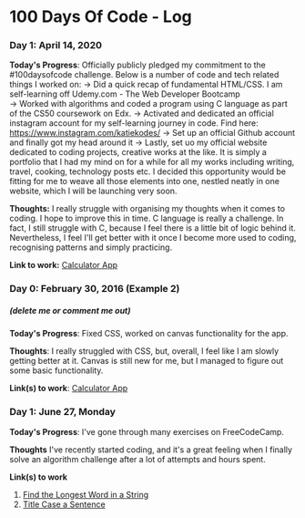 # 100 Days Of Code - Log

### Day 1: April 14, 2020

**Today's Progress**: 
Officially publicly pledged my commitment to the #100daysofcode challenge. Below is a number of code and tech related things I worked on: 
-> Did a quick recap of fundamental HTML/CSS. I am self-learning off Udemy.com - The Web Developer Bootcamp  
-> Worked with algorithms and coded a program using C language as part of the CS50 coursework on Edx. 
-> Activated and dedicated an official instagram account for my self-learning journey in code. Find here: https://www.instagram.com/katiekodes/
-> Set up an official Github account and finally got my head around it 
-> Lastly, set uo my official website dedicated to coding projects, creative works at the like. It is simply a portfolio that I had my mind on for a while for all my works including writing, travel, cooking, technology posts etc. I decided this opportunity would be fitting for me to weave all those elements into one, nestled neatly in one website, which I will be launching very soon. 

**Thoughts:** I really struggle with organising my thoughts when it comes to coding. I hope to improve this in time. 
C language is really a challenge. In fact, I still struggle with C, because I feel there is a little bit of logic behind it. Nevertheless, I feel I'll get better with it once I become more used to coding, recognising patterns and simply practicing. 

**Link to work:** [Calculator App](http://www.example.com)

### Day 0: February 30, 2016 (Example 2)
##### (delete me or comment me out)

**Today's Progress**: Fixed CSS, worked on canvas functionality for the app.

**Thoughts**: I really struggled with CSS, but, overall, I feel like I am slowly getting better at it. Canvas is still new for me, but I managed to figure out some basic functionality.

**Link(s) to work**: [Calculator App](http://www.example.com)


### Day 1: June 27, Monday

**Today's Progress**: I've gone through many exercises on FreeCodeCamp.

**Thoughts** I've recently started coding, and it's a great feeling when I finally solve an algorithm challenge after a lot of attempts and hours spent.

**Link(s) to work**
1. [Find the Longest Word in a String](https://www.freecodecamp.com/challenges/find-the-longest-word-in-a-string)
2. [Title Case a Sentence](https://www.freecodecamp.com/challenges/title-case-a-sentence)
